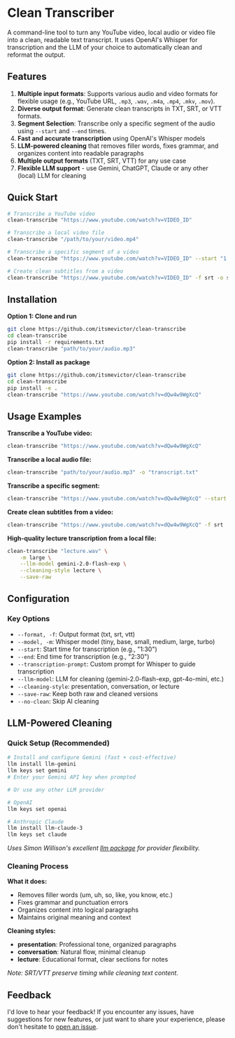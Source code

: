 # Clean Transcriber

A command-line tool to turn any YouTube video, local audio or video file into a clean, readable text transcript. It uses OpenAI's Whisper for transcription and the LLM of your choice to automatically clean and reformat the output.

## Features

1. **Multiple input formats**: Supports various audio and video formats for flexible usage (e.g., YouTube URL, `.mp3`, `.wav`, `.m4a`, `.mp4`, `.mkv`, `.mov`).
2. **Diverse output format**: Generate clean transcripts in TXT, SRT, or VTT formats.
3. **Segment Selection**: Transcribe only a specific segment of the audio using `--start` and `--end` times.
4. **Fast and accurate transcription** using OpenAI's Whisper models
5. **LLM-powered cleaning** that removes filler words, fixes grammar, and organizes content into readable paragraphs
6. **Multiple output formats** (TXT, SRT, VTT) for any use case
7. **Flexible LLM support** - use Gemini, ChatGPT, Claude or any other (local) LLM for cleaning

## Quick Start

```bash
# Transcribe a YouTube video
clean-transcribe "https://www.youtube.com/watch?v=VIDEO_ID"

# Transcribe a local video file
clean-transcribe "/path/to/your/video.mp4"

# Transcribe a specific segment of a video
clean-transcribe "https://www.youtube.com/watch?v=VIDEO_ID" --start "1:30" --end "2:30"

# Create clean subtitles from a video
clean-transcribe "https://www.youtube.com/watch?v=VIDEO_ID" -f srt -o subtitles.srt
```

## Installation

**Option 1: Clone and run**
```bash
git clone https://github.com/itsmevictor/clean-transcribe
cd clean-transcribe
pip install -r requirements.txt
clean-transcribe "path/to/your/audio.mp3"
```

**Option 2: Install as package**
```bash
git clone https://github.com/itsmevictor/clean-transcribe
cd clean-transcribe
pip install -e .
clean-transcribe "https://www.youtube.com/watch?v=dQw4w9WgXcQ"   
```

## Usage Examples

**Transcribe a YouTube video:**
```bash
clean-transcribe "https://www.youtube.com/watch?v=dQw4w9WgXcQ"
```

**Transcribe a local audio file:**
```bash
clean-transcribe "path/to/your/audio.mp3" -o "transcript.txt"
```

**Transcribe a specific segment:**
```bash
clean-transcribe "https://www.youtube.com/watch?v=dQw4w9WgXcQ" --start "00:01:30" --end "00:02:30"
```

**Create clean subtitles from a video:**
```bash
clean-transcribe "https://www.youtube.com/watch?v=dQw4w9WgXcQ" -f srt
```

**High-quality lecture transcription from a local file:**
```bash
clean-transcribe "lecture.wav" \
    -m large \
    --llm-model gemini-2.0-flash-exp \
    --cleaning-style lecture \
    --save-raw
```

## Configuration

### Key Options
- `--format, -f`: Output format (txt, srt, vtt)
- `--model, -m`: Whisper model (tiny, base, small, medium, large, turbo)
- `--start`: Start time for transcription (e.g., "1:30")
- `--end`: End time for transcription (e.g., "2:30")
- `--transcription-prompt`: Custom prompt for Whisper to guide transcription
- `--llm-model`: LLM for cleaning (gemini-2.0-flash-exp, gpt-4o-mini, etc.)
- `--cleaning-style`: presentation, conversation, or lecture
- `--save-raw`: Keep both raw and cleaned versions
- `--no-clean`: Skip AI cleaning

## LLM-Powered Cleaning

### Quick Setup (Recommended)
```bash
# Install and configure Gemini (fast + cost-effective)
llm install llm-gemini
llm keys set gemini
# Enter your Gemini API key when prompted

# Or use any other LLM provider

# OpenAI
llm keys set openai

# Anthropic Claude  
llm install llm-claude-3
llm keys set claude
```

*Uses Simon Willison's excellent [llm package](https://github.com/simonw/llm) for provider flexibility.*

### Cleaning Process

**What it does:**
- Removes filler words (um, uh, so, like, you know, etc.)
- Fixes grammar and punctuation errors  
- Organizes content into logical paragraphs
- Maintains original meaning and context

**Cleaning styles:**
- **presentation**: Professional tone, organized paragraphs
- **conversation**: Natural flow, minimal cleanup
- **lecture**: Educational format, clear sections for notes

*Note: SRT/VTT preserve timing while cleaning text content.*

## Feedback

I'd love to hear your feedback! If you encounter any issues, have suggestions for new features, or just want to share your experience, please don't hesitate to [open an issue](https://github.com/itsmevictor/clean-transcribe/issues).
